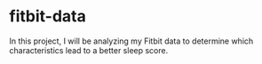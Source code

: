 # fitbit-data
In this project, I will be analyzing my Fitbit data to determine which characteristics lead to a better sleep score.
